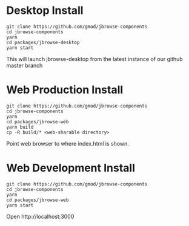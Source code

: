 
# Desktop Install


```
git clone https://github.com/gmod/jbrowse-components
cd jbrowse-components
yarn
cd packages/jbrowse-desktop
yarn start
```

This will launch jbrowse-desktop from the latest instance of our github master branch

# Web Production Install

```
git clone https://github.com/gmod/jbrowse-components
cd jbrowse-components
yarn
cd packages/jbrowse-web
yarn build
cp -R build/* <web-sharable directory>
```

Point web browser to where index.html is shown.


# Web Development Install


```
git clone https://github.com/gmod/jbrowse-components
cd jbrowse-components
yarn
cd packages/jbrowse-web
yarn start
```

Open http://localhost:3000

